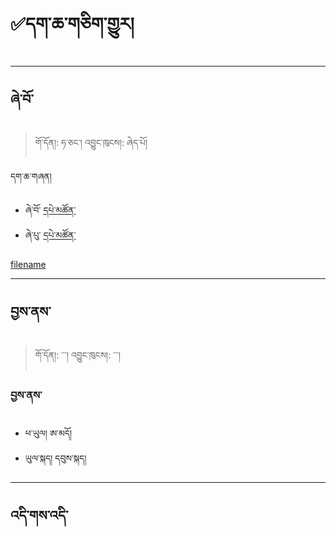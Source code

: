 # ✅དག་ཆ་གཅིག་གྱུར།

------------------------------------------------------------------------
ཞེ་བོ་
--------
> གོ་དོན།: ཧ་ཅང་། འབྱུང་ཁུངས།: ཞེད་པོ།

དག་ཆ་གཞན།
- ཞེ་བོ་ 
[དཔེ་མཚོན་](https://github.com/MonlamAI/Wiki/blob/main/docs/stt/assets/0123.mp3 ':include :type=audio')
- ཞེ་པུ་ 
[དཔེ་མཚོན་](https://samplelib.com/lib/preview/mp3/sample-3s.mp3 ':include :type=audio')

[filename](_media/example.md ':include :type=audio')


------------------------------------------------------------------------

བྱས་ནས་
----
>  གོ་དོན།: ་་་། འབྱུང་ཁུངས།: ་་་།

### བྱས་ནས་
- ཕ་ཡུལ། ཨ་མདོ།
- ཡུལ་སྐད། དབུས་སྐད།



------------------------------------------------------------------------

འདི་གས་འདི་
----

